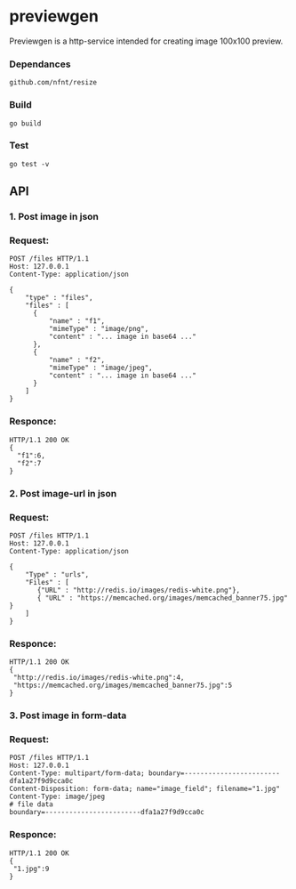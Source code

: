 # previewgen
Previewgen is a http-service intended for creating image 100x100 preview.

### Dependances
```
github.com/nfnt/resize
```

### Build
```
go build
```
### Test
```
go test -v
```


## API

### 1. Post image in json
### Request:
```
POST /files HTTP/1.1
Host: 127.0.0.1
Content-Type: application/json
 
{
    "type" : "files",
    "files" : [
      { 
          "name" : "f1",
          "mimeType" : "image/png",
          "content" : "... image in base64 ..."
      },
      { 
          "name" : "f2",
          "mimeType" : "image/jpeg",
          "content" : "... image in base64 ..."
      }
    ]
}
```
### Responce:
```
HTTP/1.1 200 OK
{
  "f1":6,
  "f2":7
}
```

### 2. Post image-url in json
### Request:
```
POST /files HTTP/1.1
Host: 127.0.0.1
Content-Type: application/json

{ 
	"Type" : "urls",
	"Files" : [ 
       {"URL" : "http://redis.io/images/redis-white.png"},
       { "URL" : "https://memcached.org/images/memcached_banner75.jpg" }
    ]
}
```
### Responce:
```
HTTP/1.1 200 OK
{
 "http://redis.io/images/redis-white.png":4,
 "https://memcached.org/images/memcached_banner75.jpg":5
}
```
### 3. Post image in form-data
### Request:
```
POST /files HTTP/1.1
Host: 127.0.0.1
Content-Type: multipart/form-data; boundary=------------------------dfa1a27f9d9cca0c
Content-Disposition: form-data; name="image_field"; filename="1.jpg"
Content-Type: image/jpeg
# file data
boundary=------------------------dfa1a27f9d9cca0c
```
### Responce:
```
HTTP/1.1 200 OK
{
 "1.jpg":9
}
```





